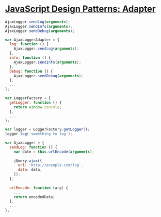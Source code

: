 # [JavaScript Design Patterns: Adapter](https://www.joezimjs.com/javascript/javascript-design-patterns-adapter/)

```js
AjaxLogger.sendLog(arguments);
AjaxLogger.sendInfo(arguments);
AjaxLogger.sendDebug(arguments);
```

```js
var AjaxLoggerAdapter = {
  log: function () {
    AjaxLogger.sendLog(arguments);
  },
  info: function () {
    AjaxLogger.sendInfo(arguments);
  },
  debug: function () {
    AjaxLogger.sendDebug(arguments);
  },
  ...
};
```

```js
var LoggerFactory = {
  getLogger: function () {
    return window.console;
  },
  ...
};

var logger = LoggerFactory.getLogger();
logger.log('something to log');
```

```js
var AjaxLogger = {
  sendLog: function () {
    var date = this.urlEncode(arguments);
    
    jQuery.ajax({
      url: 'http://example.com/log',
      data: data,
    });
  },
  
  urlEncode: function (arg) {
    ...
    return encodedData;
  },
  ...
};
```
